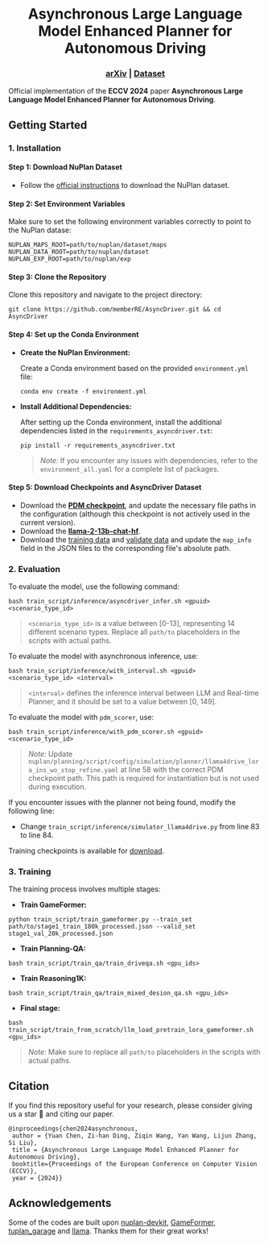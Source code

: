 <div align="center">   
  
# Asynchronous Large Language Model Enhanced Planner for Autonomous Driving
</div>

<h3 align="center">
  <a href="https://arxiv.org/abs/2406.14556">arXiv</a> |
  <a href="https://huggingface.co/datasets/Member22335/AsyncDriver">Dataset</a>
</h3>

Official implementation of the **ECCV 2024** paper **Asynchronous Large Language Model Enhanced Planner for Autonomous Driving**.

## Getting Started

### 1. Installation

#### Step 1: Download NuPlan Dataset

- Follow the [official instructions](https://nuplan-devkit.readthedocs.io/en/latest/dataset_setup.html) to download the NuPlan dataset.

#### Step 2: Set Environment Variables

Make sure to set the following environment variables correctly to point to the NuPlan datase:

```
NUPLAN_MAPS_ROOT=path/to/nuplan/dataset/maps
NUPLAN_DATA_ROOT=path/to/nuplan/dataset
NUPLAN_EXP_ROOT=path/to/nuplan/exp
```

#### Step 3: Clone the Repository

Clone this repository and navigate to the project directory:

```
git clone https://github.com/memberRE/AsyncDriver.git && cd AsyncDriver
```

#### Step 4: Set up the Conda Environment

- **Create the NuPlan Environment:**

  Create a Conda environment based on the provided `environment.yml` file:

  ```
  conda env create -f environment.yml
  ```

- **Install Additional Dependencies:**

  After setting up the Conda environment, install the additional dependencies listed in the `requirements_asyncdriver.txt`:

  ```
  pip install -r requirements_asyncdriver.txt
  ```

  > *Note:* If you encounter any issues with dependencies, refer to the `environment_all.yaml` for a complete list of packages.

#### Step 5: Download Checkpoints and AsyncDriver Dataset 

- Download the [**PDM checkpoint**](https://github.com/autonomousvision/tuplan_garage), and update the necessary file paths in the configuration (although this checkpoint is not actively used in the current version).
- Download the [**llama-2-13b-chat-hf**](https://huggingface.co/meta-llama/Llama-2-13b-chat-hf).
- Download the [training data](https://huggingface.co/datasets/Member22335/AsyncDriver/resolve/main/stage1_train_180k_processed.json) and [validate data](https://huggingface.co/datasets/Member22335/AsyncDriver/resolve/main/stage1_val_20k_processed.json) and update the `map_info` field in the JSON files to the corresponding file's absolute path.

### 2. Evaluation

To evaluate the model, use the following command:

~~~
bash train_script/inference/asyncdriver_infer.sh <gpuid> <scenario_type_id>
~~~

> `<scenario_type_id>` is a value between [0-13], representing 14 different scenario types. Replace all `path/to` placeholders in the scripts with actual paths.

To evaluate the model with asynchronous inference, use:

~~~
bash train_script/inference/with_interval.sh <gpuid> <scenario_type_id> <interval>
~~~

> `<interval>` defines the inference interval between LLM and Real-time Planner, and it should be set to a value between [0, 149].

To evaluate the model with `pdm_scorer`, use:

~~~
bash train_script/inference/with_pdm_scorer.sh <gpuid> <scenario_type_id>
~~~


> *Note:* Update `nuplan/planning/script/config/simulation/planner/llama4drive_lora_ins_wo_stop_refine.yaml` at line 58 with the correct PDM checkpoint path. This path is required for instantiation but is not used during execution.

If you encounter issues with the planner not being found, modify the following line:

- Change `train_script/inference/simulator_llama4drive.py` from line 83 to line 84.

Training checkpoints is available for [download](https://drive.google.com/file/d/17TLnwgp7T6ke67kgSqnc2dhTCZn83W6a/view?usp=drive_link).

### 3. Training

The training process involves multiple stages:

- **Train GameFormer:**

~~~
python train_script/train_gameformer.py --train_set path/to/stage1_train_180k_processed.json --valid_set stage1_val_20k_processed.json
~~~

- **Train Planning-QA:**

~~~
bash train_script/train_qa/train_driveqa.sh <gpu_ids>
~~~

- **Train Reasoning1K:**

~~~
bash train_script/train_qa/train_mixed_desion_qa.sh <gpu_ids>
~~~

- **Final stage:**

~~~
bash train_script/train_from_scratch/llm_load_pretrain_lora_gameformer.sh <gpu_ids>
~~~

> *Note:* Make sure to replace all `path/to` placeholders in the scripts with actual paths.

## Citation
If you find this repository useful for your research, please consider giving us a star 🌟 and citing our paper.

~~~
@inproceedings{chen2024asynchronous,
 author = {Yuan Chen, Zi-han Ding, Ziqin Wang, Yan Wang, Lijun Zhang, Si Liu},
 title = {Asynchronous Large Language Model Enhanced Planner for Autonomous Driving},
 booktitle={Proceedings of the European Conference on Computer Vision (ECCV)},
 year = {2024}}
~~~

## Acknowledgements

Some of the codes are built upon [nuplan-devkit](https://github.com/motional/nuplan-devkit), [GameFormer](https://github.com/MCZhi/GameFormer-Planner), [tuplan_garage](https://github.com/autonomousvision/tuplan_garage) and [llama](https://github.com/meta-llama/llama). Thanks them for their great works!


